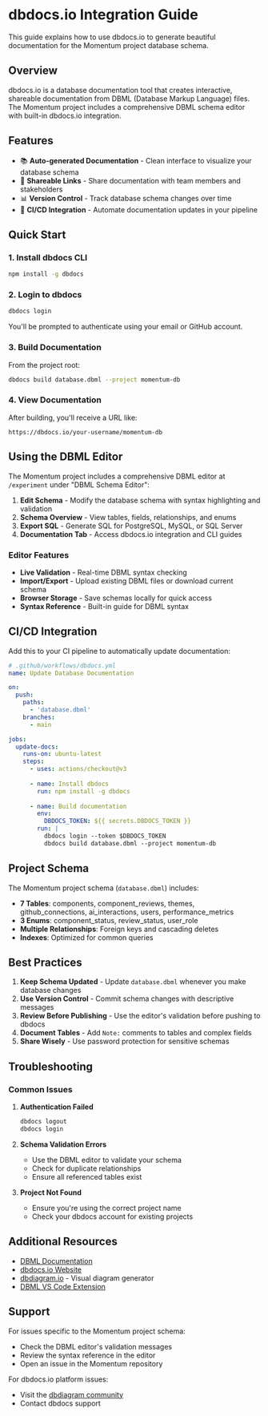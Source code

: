 # dbdocs.io Integration Guide

This guide explains how to use dbdocs.io to generate beautiful documentation for the Momentum project database schema.

## Overview

dbdocs.io is a database documentation tool that creates interactive, shareable documentation from DBML (Database Markup Language) files. The Momentum project includes a comprehensive DBML schema editor with built-in dbdocs.io integration.

## Features

- 📚 **Auto-generated Documentation** - Clean interface to visualize your database schema
- 🔗 **Shareable Links** - Share documentation with team members and stakeholders
- 📊 **Version Control** - Track database schema changes over time
- 🚀 **CI/CD Integration** - Automate documentation updates in your pipeline

## Quick Start

### 1. Install dbdocs CLI

```bash
npm install -g dbdocs
```

### 2. Login to dbdocs

```bash
dbdocs login
```

You'll be prompted to authenticate using your email or GitHub account.

### 3. Build Documentation

From the project root:

```bash
dbdocs build database.dbml --project momentum-db
```

### 4. View Documentation

After building, you'll receive a URL like:
```
https://dbdocs.io/your-username/momentum-db
```

## Using the DBML Editor

The Momentum project includes a comprehensive DBML editor at `/experiment` under "DBML Schema Editor":

1. **Edit Schema** - Modify the database schema with syntax highlighting and validation
2. **Schema Overview** - View tables, fields, relationships, and enums
3. **Export SQL** - Generate SQL for PostgreSQL, MySQL, or SQL Server
4. **Documentation Tab** - Access dbdocs.io integration and CLI guides

### Editor Features

- **Live Validation** - Real-time DBML syntax checking
- **Import/Export** - Upload existing DBML files or download current schema
- **Browser Storage** - Save schemas locally for quick access
- **Syntax Reference** - Built-in guide for DBML syntax

## CI/CD Integration

Add this to your CI pipeline to automatically update documentation:

```yaml
# .github/workflows/dbdocs.yml
name: Update Database Documentation

on:
  push:
    paths:
      - 'database.dbml'
    branches:
      - main

jobs:
  update-docs:
    runs-on: ubuntu-latest
    steps:
      - uses: actions/checkout@v3
      
      - name: Install dbdocs
        run: npm install -g dbdocs
      
      - name: Build documentation
        env:
          DBDOCS_TOKEN: ${{ secrets.DBDOCS_TOKEN }}
        run: |
          dbdocs login --token $DBDOCS_TOKEN
          dbdocs build database.dbml --project momentum-db
```

## Project Schema

The Momentum project schema (`database.dbml`) includes:

- **7 Tables**: components, component_reviews, themes, github_connections, ai_interactions, users, performance_metrics
- **3 Enums**: component_status, review_status, user_role
- **Multiple Relationships**: Foreign keys and cascading deletes
- **Indexes**: Optimized for common queries

## Best Practices

1. **Keep Schema Updated** - Update `database.dbml` whenever you make database changes
2. **Use Version Control** - Commit schema changes with descriptive messages
3. **Review Before Publishing** - Use the editor's validation before pushing to dbdocs
4. **Document Tables** - Add `Note:` comments to tables and complex fields
5. **Share Wisely** - Use password protection for sensitive schemas

## Troubleshooting

### Common Issues

1. **Authentication Failed**
   ```bash
   dbdocs logout
   dbdocs login
   ```

2. **Schema Validation Errors**
   - Use the DBML editor to validate your schema
   - Check for duplicate relationships
   - Ensure all referenced tables exist

3. **Project Not Found**
   - Ensure you're using the correct project name
   - Check your dbdocs account for existing projects

## Additional Resources

- [DBML Documentation](https://dbml.dbdiagram.io/docs)
- [dbdocs.io Website](https://dbdocs.io)
- [dbdiagram.io](https://dbdiagram.io) - Visual diagram generator
- [DBML VS Code Extension](https://marketplace.visualstudio.com/items?itemName=matt-meyers.vscode-dbml)

## Support

For issues specific to the Momentum project schema:
- Check the DBML editor's validation messages
- Review the syntax reference in the editor
- Open an issue in the Momentum repository

For dbdocs.io platform issues:
- Visit the [dbdiagram community](https://community.dbdiagram.io)
- Contact dbdocs support